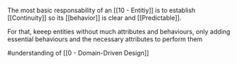 The most basic responsability of an [[10 - Entitiy]] is to establish [[Continuity]] so its [[behavior]] is clear and [[Predictable]].

For that, keeep entities without much attributes and behaviours, only adding essential behaviours and the necessary attributes to perform them

#understanding of [[0 - Domain-Driven Design]]